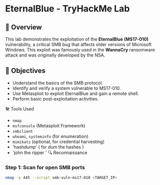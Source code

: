 # EternalBlue - TryHackMe Lab

## 🧾 Overview
This lab demonstrates the exploitation of the **EternalBlue (MS17-010)** vulnerability, a critical SMB bug that affects older versions of Microsoft Windows. This exploit was famously used in the **WannaCry** ransomware attack and was originally developed by the NSA.

## 🎯 Objectives
- Understand the basics of the SMB protocol.
- Identify and verify a system vulnerable to MS17-010.
- Use Metasploit to exploit EternalBlue and gain a remote shell.
- Perform basic post-exploitation activities.

 🛠 Tools Used
- `nmap`
- `msfconsole` (Metasploit Framework)
- `smbclient`
- `whoami`, `systeminfo` (for enumeration)
- `mimikatz` (optional, for credential harvesting)
- 'hashdump' ( for dum the hashes )
- 'john the ripper '
🔍 Reconnaissance

### Step 1: Scan for open SMB ports
```bash
nmap -p 445 --script smb-vuln-ms17-010 <TARGET_IP>
